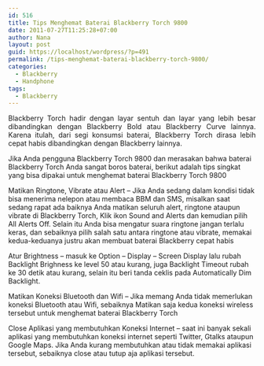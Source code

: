 ```yaml
---
id: 516
title: Tips Menghemat Baterai Blackberry Torch 9800
date: 2011-07-27T11:25:28+07:00
author: Nana
layout: post
guid: https://localhost/wordpress/?p=491
permalink: /tips-menghemat-baterai-blackberry-torch-9800/
categories:
  - Blackberry
  - Handphone
tags:
  - Blackberry
---
```

<p style="text-align: justify;">
  Blackberry Torch hadir dengan layar sentuh dan layar yang lebih besar dibandingkan dengan Blackberry Bold atau Blackberry Curve lainnya. Karena itulah, dari segi konsumsi baterai, Blackberry Torch dirasa lebih cepat habis dibandingkan dengan Blackberry lainnya.
</p>

Jika Anda pengguna Blackberry Torch 9800 dan merasakan bahwa baterai Blackberry Torch Anda sangat boros baterai, berikut adalah tips singkat yang bisa dipakai untuk menghemat baterai Blackberry Torch 9800

Matikan Ringtone, Vibrate atau Alert – Jika Anda sedang dalam kondisi tidak bisa menerima nelepon atau membaca BBM dan SMS, misalkan saat sedang rapat ada baiknya Anda matikan seluruh alert, ringtone ataupun vibrate di Blackberry Torch, Klik ikon Sound and Alerts dan kemudian pilih All Alerts Off. Selain itu Anda bisa mengatur suara ringtone jangan terlalu keras, dan sebaiknya pilih salah satu antara ringtone atau vibrate, memakai kedua-keduanya justru akan membuat baterai Blackberry cepat habis

Atur Brightness – masuk ke Option – Display – Screen Display lalu rubah Backlight Brighness ke level 50 atau kurang, juga Backlight Timeout rubah ke 30 detik atau kurang, selain itu beri tanda ceklis pada Automatically Dim Backlight.

Matikan Koneksi Bluetooth dan Wifi – Jika memang Anda tidak memerlukan koneksi Bluetooth atau Wifi, sebaiknya Matikan saja kedua koneksi wireless tersebut untuk menghemat baterai Blackberry Torch

Close Aplikasi yang membutuhkan Koneksi Internet – saat ini banyak sekali aplikasi yang membutuhkan koneksi internet seperti Twitter, Gtalks ataupun Google Maps. Jika Anda kurang membutuhkan atau tidak memakai aplikasi tersebut, sebaiknya close atau tutup aja aplikasi tersebut.